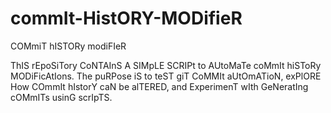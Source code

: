 # commIt-HistORY-MODifieR
COMmiT hISTORy modiFIeR

ThIS rEpoSiTory CoNTAInS A SIMpLE SCRIPt to AUtoMaTe coMmIt hiSToRy MODiFicAtIons. The puRPose iS to teST giT CoMMIt aUtOmATioN, exPlORE How COmmIt hIstorY caN be alTERED, and ExperimenT wIth GeNeratIng cOMmITs usinG scrIpTS.
